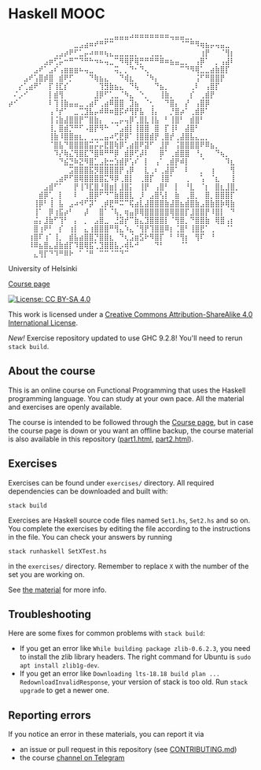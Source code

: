 # Haskell MOOC

⠀⠀⠀⠀⠀⠀⠀⠀⠀⠀⠀⠀⠀⠀⠀⠀⠀⠀⠀⣀⣀⣤⣤⣤⠴⠶⠶⠶⠶⠶⠶⠶⢤⣤⣤⣀⡀⠀⠀⠀⠀⠀⠀⠀⠀⠀
⠀⠀⠀⠀⠀⠀⠀⠀⠀⠀⠀⠀⠀⣀⣠⣴⠶⠞⠛⠋⠉⠀⠀⠀⠀⠀⠀⠀⠀⠀⠀⠀⠀⠀⠈⠉⠛⠻⢶⣦⡤⢤⣤⣀⠀⠀
⠀⠀⠀⠀⠀⠀⠀⠀⠀⢀⣠⡴⠟⠋⣁⡤⠴⠶⠶⢦⣄⣀⣀⣀⣀⡀⠀⠀⢀⣀⡀⠀⠀⠀⠀⠀⠀⠀⢰⡟⠀⠀⠈⢻⡆⠀
⠀⠀⠀⠀⠀⠀⠀⣠⡶⢋⡥⠒⠛⠉⠙⠛⠓⠲⠦⢤⣀⠉⠻⢿⡟⢿⡛⠛⠛⠛⠿⠶⣦⣤⣀⡀⠀⢠⡿⠁⠀⡀⢠⣼⠇⠀
⠀⠀⠀⠀⠀⣠⠞⠁⣠⠎⢠⣶⣶⣶⠦⢤⣀⠀⠀⠀⠀⢭⡀⡀⠙⠂⠙⢄⠀⠀⠀⠀⠀⠀⠉⠙⠻⢿⣁⣀⣴⣷⣿⡏⠀⠀
⠀⠀⠀⣠⠞⢡⣿⡾⣿⠀⣾⠟⡋⠀⠀⠀⠙⢷⣦⣄⠀⠀⠙⢾⣆⠀⠀⠈⠳⡄⠀⠀⠀⠀⠀⠀⠀⢨⠋⠛⣿⣿⡟⠀⠀⠀
⠀⠀⡔⢁⣴⠟⠁⠀⡏⢸⣏⡎⠀⠀⠀⠀⠀⠀⢹⣻⣷⣦⣄⠀⠙⢧⠀⠀⠀⠙⣦⡀⠀⠀⠀⠀⢀⠇⠀⢠⣿⡏⠀⠀⠀⠀
⠀⠌⡠⠊⠀⠀⠀⠀⡇⣾⢻⠀⠀⠀⠀⠀⠀⣸⡿⠋⢁⣀⠈⠳⣄⠀⠑⡀⠀⠀⢸⣷⡀⠀⠀⠀⡎⠀⢀⣾⡟⠀⠀⠀⠀⠀
⡴⠊⠀⠀⠀⠀⠀⠀⠇⢹⢸⣷⣤⣤⣀⢀⣴⠏⢀⣴⠿⣿⣿⠀⣹⣦⠀⠈⢂⠀⠀⠙⣿⡄⠀⡜⠀⢠⣿⡿⠀⠀⠀⠀⠀⠀
⠀⠀⠀⠀⠀⠀⠀⠀⢠⠘⡞⠁⠀⣀⢉⣹⣧⡤⠾⠿⠶⣿⡯⠞⢻⡟⣧⠀⢸⡄⠀⠀⡘⣿⡴⠁⢀⣾⡿⠁⠀⠀⠀⠀⠀⠀
⠀⠀⠀⠀⠀⠀⠀⠀⢸⢨⣷⣼⣿⣿⡟⠉⣿⣷⡄⠀⢀⣀⡤⢤⡿⢁⣿⣇⢸⣧⠀⠃⢸⣿⠃⠀⣾⣿⠃⠀⠀⠀⠀⠀⠀⠀
⠀⠀⠀⠀⠀⠀⠀⠀⢸⡀⣿⣾⡙⠛⠋⠠⣿⡟⠻⠓⠀⠈⣠⣾⡇⢸⣿⣿⠀⣿⠀⡏⢸⠇⠀⣼⣿⠃⠀⠀⠀⠀⠀⠀⠀⠀
⠀⠀⠀⠀⠀⠀⠀⠀⢸⣷⠸⣿⣿⣶⣆⡀⢀⣀⣀⣤⠴⢋⣟⡿⠁⢸⣿⣿⣾⡟⢀⣿⡞⢀⣼⣿⣧⣄⣀⡀⠀⠀⠀⠀⠀⠀
⠀⠀⠀⠀⠀⠀⠀⠀⠈⣿⣧⠙⣿⣿⣿⣿⣭⡬⡤⣟⣿⢷⡿⢁⣴⣿⠟⣽⠋⠀⣸⡟⠀⢨⣿⣿⣿⣿⠟⠿⣦⡀⠀⠀⠀⠀
⠀⠀⠀⠀⠀⠀⠀⠀⠀⠹⡜⢷⣌⢻⣿⣏⠙⣿⠿⠛⠛⡿⠀⣾⡿⢋⡼⠇⠀⠀⡿⠁⢀⣾⣿⣿⠀⠘⡄⠀⠀⠙⢦⡀⠀⠀
⠀⠀⠀⠀⠀⠀⠀⠀⠀⠀⠙⣮⣙⠷⣝⠻⣿⣁⣠⣗⣒⣱⣾⡟⢡⠎⠀⡇⠀⢠⠁⢀⣾⡟⠾⡇⠀⠀⠈⠀⠀⠀⠀⠹⣆⠀
⠀⠀⠀⠀⠀⠀⠀⠀⠀⠀⠀⠀⣩⣿⣿⣿⣯⡻⣿⣿⣿⣿⡟⢠⡿⠀⠀⣇⢀⠆⢀⣼⡿⠁⠀⠇⠀⠀⡀⠀⢰⠀⠀⠀⢻⠀
⠀⠀⠀⠀⠀⠀⠀⠀⠀⢀⣴⠟⠋⣿⢿⣿⣿⣿⣿⣍⠻⡿⢀⣿⡇⠀⢀⣿⡏⠀⢸⣿⠁⠀⠀⢀⠀⠀⢡⠀⠈⣆⠀⠀⢸⠀
⠀⠀⠀⠀⠀⠀⠀⣠⣾⠋⠁⠀⠀⡟⢸⠹⣏⣿⣘⣿⣶⡇⣸⣿⡅⠀⢸⡟⠀⢠⣿⠃⠀⡇⠀⠘⣇⠀⠈⡆⠀⣿⣆⣸⣿⡀
⠀⠀⠀⠀⠀⠀⣾⡿⢁⠀⡇⠀⠀⠇⠀⢀⣿⡿⠋⠙⠉⣷⣿⣿⣇⠀⡸⠀⣠⣿⢣⡇⠀⣷⠀⢀⣿⡀⠀⣿⡀⣿⣿⣿⡏⠀
⠀⠀⠀⠀⠀⢸⡿⠃⢸⠀⣧⠀⣠⠴⠺⠋⡽⠁⢀⡾⣟⠛⠭⠉⢯⣴⣇⣼⣿⣿⣿⣷⣼⣿⣦⣾⣿⣷⣠⣿⣷⣿⡷⢿⣷⠀
⠀⠀⠀⠀⠀⢸⠁⠀⡿⢰⣯⡴⠃⠀⠀⡼⠀⠀⣿⠁⠈⢧⡀⢶⣤⡿⢿⣿⣿⣿⣿⣿⢿⣿⣿⡏⣸⣿⣿⡟⠸⣿⡇⠀⠙⠀
⠀⠀⠀⠀⠀⣬⡄⣸⣷⠋⢹⠃⠀⡄⠀⡀⠀⣠⣿⣀⠀⣘⣽⡞⠉⣷⣄⣹⣿⣿⣿⡇⠈⢻⣿⡀⠙⣿⣿⣷⠀⢿⣿⢠⡆⠀
⠀⠀⠀⠀⠀⣿⢰⠟⠃⠀⡎⠀⢰⡇⠀⣄⢰⣿⣿⣿⠛⢻⣄⠱⣄⠈⢻⡟⢹⣿⣿⠿⡆⢈⣿⠃⢸⣿⣟⠁⢀⠀⠀⠈⠁⠀
⠀⠀⠀⠀⢰⣿⠏⢰⠁⢸⡀⠀⣾⣧⣴⣿⣿⡙⣿⣿⣆⠀⠙⢆⣨⣶⣫⠗⠻⣿⡏⠀⠃⠘⢻⡆⠀⢻⠏⠀⠘⠀⠀⠀⠀⠀
⠀⠀⠀⠀⠸⠿⣦⣿⣄⣼⣷⣾⡏⠹⣿⢿⣯⢁⣹⣿⣿⣧⡠⢾⠧⠚⠀⠀⠀⠙⠃⠀⠀⠀⠈⠁⠀⠀⠀⠀⠀⠀⠀⠀⠀⠀
⠀⠀⠀⠀⠀⣄⢻⡏⠙⠹⠛⠿⠗⠀⠁⠈⠛⠀⠉⠉⠈⠉⠙⠉⠀⠀⠀⠀⠀⠀⠀⠀⠀⠀⠀⠀⠀⠀⠀⠀⠀⠀⠀⠀⠀⠀

University of Helsinki

[Course page](https://haskell.mooc.fi)

[![License: CC BY-SA 4.0](https://i.creativecommons.org/l/by-sa/4.0/88x31.png)](https://creativecommons.org/licenses/by-sa/4.0/)

This work is licensed under a [Creative Commons Attribution-ShareAlike 4.0 International License](https://creativecommons.org/licenses/by-sa/4.0/).

_New!_ Exercise repository updated to use GHC 9.2.8! You'll need to rerun `stack build`.

## About the course

This is an online course on Functional Programming that uses the
Haskell programming language. You can study at your own pace. All the
material and exercises are openly available.

The course is intended to be followed through the [Course
page](https://haskell.mooc.fi), but in case the course page is down or
you want an offline backup, the course material is also available in
this repository ([part1.html](part1.html), [part2.html](part2.html)).

## Exercises

Exercises can be found under `exercises/` directory. All required dependencies
can be downloaded and built with:

```
stack build
```

Exercises are Haskell source code files named `Set1.hs`, `Set2.hs` and so on.
You complete the exercises by editing the file according to the instructions in
the file. You can check your answers by running

```
stack runhaskell SetXTest.hs
```

in the `exercises/` directory. Remember to replace `X` with the number
of the set you are working on.

See [the material](part1.html#working-on-the-exercises) for more info.

## Troubleshooting

Here are some fixes for common problems with `stack build`:

- If you get an error like `While building package zlib-0.6.2.3`, you need to install the zlib library headers. The right command for Ubuntu is `sudo apt install zlib1g-dev`.
- If you get an error like `Downloading lts-18.18 build plan ... RedownloadInvalidResponse`, your version of stack is too old. Run `stack upgrade` to get a newer one.

## Reporting errors

If you notice an error in these materials, you can report it via

- an issue or pull request in this repository (see [CONTRIBUTING.md](CONTRIBUTING.md))
- the course [channel on Telegram](https://t.me/haskell_mooc_fi)
